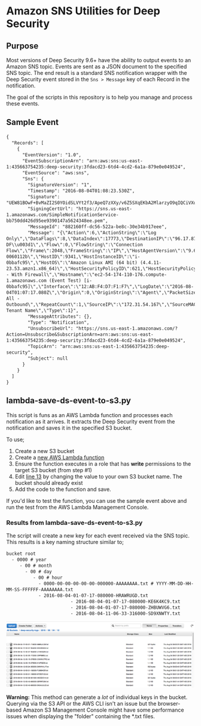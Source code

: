 # Amazon SNS Utilities for Deep Security

## Purpose

Most versions of Deep Security 9.6+ have the ability to output events to an Amazon SNS topic. Events are sent as a JSON document to the specified SNS topic. The end result is a standard SNS notification wrapper with the Deep Security event stored in the ```Sns > Message``` key of each Record in the notification. 

The goal of the scripts in this repository is to help you manage and process these events.

## Sample Event

```
{
  "Records": [
    {
      "EventVersion": "1.0",
      "EventSubscriptionArn": "arn:aws:sns:us-east-1:435663754235:deep-security:3fdacd23-6td4-4cd2-6a1a-879e0e049524",
      "EventSource": "aws:sns",
      "Sns": {
        "SignatureVersion": "1",
        "Timestamp": "2016-08-04T01:08:23.530Z",
        "Signature": "UEW81BOwF+BvMaZI2S0YOidSLVYt2f3/ApeQ7zXXy/v6Z5SXqEKbA2MlarzyO9qIQCiVXuf1ugh8WQC6bptlWiLIl3ylUvYOVg/QSVuuyi+THrhbIc69jQ5704YTJZYVyADgLSX8vhCK/oGSS1VplGfA1y7LA3xGMIcIe3FVaBw+Dq8/ufMiGPTjS5LciPEjF8na3M1jqC2VquUKysnZ1SVHgg36u1j27aevSgz0/Et1Z4rHExGOEumo9TDg5ybTb0qQzlrTIYtFLEz+89ZC5eeEY4XGf+UzD61YQR0Bi3mk+sl9l8ZpOCG5AURWYKV4/cRVLDTkpnlOO4zOrjmSBg==",
        "SigningCertUrl": "https://sns.us-east-1.amazonaws.com/SimpleNotificationService-bb750dd426d95ee9390147a5624348ee.pem",
        "MessageId": "882160ff-dc56-522a-be8c-30e34b917eee",
        "Message": "{\"Action\":6,\"ActionString\":\"Log Only\",\"DataFlags\":8,\"DataIndex\":17773,\"DestinationIP\":\"96.17.87.177\",\"DestinationMAC\":\"00:00:00:00:00:00\",\"DestinationPort\":443,\"Direction\":1,\"DirectionString\":\"Outgoing\",\"DriverTime\":1470272837080110,\"EventID\":838236,\"EventType\":\"PacketLog\",\"Flags\":\"SYN DF\\u003d1\",\"Flow\":0,\"FlowString\":\"Connection Flow\",\"Frame\":2048,\"FrameString\":\"IP\",\"HostAgentVersion\":\"9.6.2.7256\",\"HostAssetValue\":1,\"HostCloudType\":\"amazon\",\"HostGroupID\":435,\"HostGroupName\":\"subnet-0060112b\",\"HostID\":9341,\"HostInstanceID\":\"i-0bbafc95\",\"HostOS\":\"Amazon Linux AMI (64 bit) (4.4.11-23.53.amzn1.x86_64)\",\"HostSecurityPolicyID\":621,\"HostSecurityPolicyName\":\"DeepDemo - With Firewall\",\"Hostname\":\"ec2-54-174-110-176.compute-1.amazonaws.com (Event Test) [i-0bbafc95]\",\"Interface\":\"12:AB:F4:D7:F1:F7\",\"LogDate\":\"2016-08-04T01:07:17.080Z\",\"Origin\":0,\"OriginString\":\"Agent\",\"PacketSize\":74,\"Protocol\":6,\"ProtocolString\":\"TCP\",\"Rank\":1,\"Reason\":\"Log All - Outbound\",\"RepeatCount\":1,\"SourceIP\":\"172.31.54.167\",\"SourceMAC\":\"12:AB:F4:D7:F1:F7\",\"SourcePort\":36248,\"Status\":0,\"Tags\":\"\",\"TenantID\":4235,\"TenantName\":\"Your Tenant Name\",\"Type\":1}",
        "MessageAttributes": {},
        "Type": "Notification",
        "UnsubscribeUrl": "https://sns.us-east-1.amazonaws.com/?Action=Unsubscribe&SubscriptionArn=arn:aws:sns:us-east-1:435663754235:deep-security:3fdacd23-6td4-4cd2-6a1a-879e0e049524",
        "TopicArn": "arn:aws:sns:us-east-1:435663754235:deep-security",
        "Subject": null
      }
    }
  ]
}
```

## lambda-save-ds-event-to-s3.py

This script is funs as an AWS Lambda function and processes each notification as it arrives. It extracts the Deep Security event from the notification and saves it in the specified S3 bucket.

To use;

1. Create a new S3 bucket
1. Create a [new AWS Lambda function](https://docs.aws.amazon.com/lambda/latest/dg/get-started-create-function.html)
1. Ensure the function executes in a role that has **write** permissions to the target S3 bucket (from step #1)
1. Edit [line 13](https://github.com/deep-security/amazon-sns/blob/master/lambda-save-ds-event-to-s3.py#L13) by changing the value to your own S3 bucket name. The bucket should already exist
1. Add the code to the function and save.

If you'd like to test the function, you can use the sample event above and run the test from the AWS Lambda Management Console. 

### Results from lambda-save-ds-event-to-s3.py

The script will create a new key for each event received via the SNS topic. This results is a key naming structure similar to;

```
bucket root
  - 0000 # year
     - 00 # month
       - 00 # day
          - 00 # hour
            - 0000-00-00-00-00-00-000000-AAAAAAAA.txt # YYYY-MM-DD-HH-MM-SS-FFFFFF-AAAAAAAA.txt
            - 2016-08-04-01-07-17-080000-HRAWRUGD.txt
						- 2016-08-04-01-07-17-080000-KE6K4KC9.txt
						- 2016-08-04-01-07-17-080000-ZHBUWVG6.txt
						- 2016-08-04-11-06-33-316000-SD9XNWTY.txt
```

![Example listing of logs in S3 bucket](/docs/images/ds-events-logged-to-an-s3-bucket.png?raw=true "Deep Security events logged to an S3 bucket")

**Warning:** This method can generate a *lot* of individual keys in the bucket. Querying via the S3 API or the AWS CLI isn't an issue but the browser-based Amazon S3 Management Console might have some performance issues when displaying the "folder" containing the *.txt files.